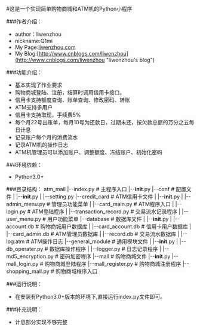 #这是一个实现简单购物商城和ATM机的Python小程序

###作者介绍：
* author：liwenzhou
* nickname:Q1mi
* My Page:[liwenzhou.com](http://liwenzhou.com "liwenzhou's page")
* My Blog:[http://www.cnblogs.com/liwenzhou](http://www.cnblogs.com/liwenzhou "liwenzhou's blog")

###功能介绍：
* 基本实现了作业要求
* 购物商城登陆、注册，结算时调用信用卡接口。
* 信用卡支持额度查询、账单查询、修改密码、转账
* ATM支持多用户
* 信用卡支持取现，手续费5%
* 每个月22号出账单，每月10号为还款日，过期未还，按欠款总额的万分之五每日计息
* 记录账户每个月的消费流水
* 记录ATM机的操作日志
* ATM机管理员可以添加账户、调整额度、冻结账户、初始化密码

###环境依赖：
* Python3.0+

###目录结构：
atm_mall
|--index.py  # 主程序入口
|--__init__.py
|--conf  # 配置文件
|	|--__init__.py
|	|--setting.py
|--credit_card  # ATM信用卡文件
|	|--__init__.py
|	|--admin_menu.py  # 管理员功能菜单
|	|--card_main.py  # ATM程序入口
|	|--login.py  # ATM登陆程序
|	|--transaction_record.py  # 交易流水记录程序
|	|--user_menu.py  # 用户功能菜单
|--database  # 数据库文件
|	|--__init__.py
|	|--account.db  # 购物商城用户数据库
|	|--card_account.db  # 信用卡用户数据库
|	|--card_admin.db  # ATM管理员数据库
|	|--record.db  # 交易流水数据库
|	|--log.atm  # ATM操作日志
|--general_module  # 通用模块文件
|	|--__init__.py
|	|--db_operater.py  # 数据库操作程序
|	|--logger.py  # 日志记录程序
|	|--md5_encryption.py  # 密码加密程序
|--mall  # 购物商城文件
	|--__init__.py
	|--mall_login.py  # 购物商城登陆程序
	|--mall_register.py  # 购物商城注册程序
	|--shopping_mall.py  # 购物商城程序入口

###运行说明：
* 在安装有Python3.0+版本的环境下,直接运行index.py文件即可。

###补充说明：
* 计息部分实现不够完整
